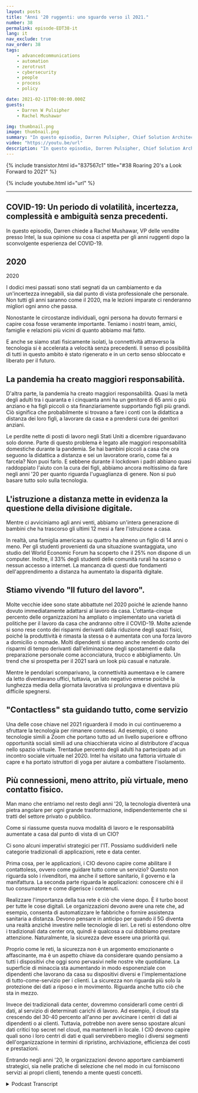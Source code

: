 ```yaml
---
layout: posts
title: "Anni '20 ruggenti: uno sguardo verso il 2021."
number: 38
permalink: episode-EDT38-it
lang: it
nav_exclude: true
nav_order: 38
tags:
    - advancedcommunications
    - automation
    - zerotrust
    - cybersecurity
    - people
    - process
    - policy

date: 2021-02-11T00:00:00.000Z
guests:
    - Darren W Pulsipher
    - Rachel Mushawar

img: thumbnail.png
image: thumbnail.png
summary: "In questo episodio, Darren Pulsipher, Chief Solution Architect presso Intel, chiede a Rachel Mushawar, VP delle vendite presso Intel, il suo punto di vista su cosa ci aspetta per gli anni '20 ruggenti dopo la interruzione del COVID-19."
video: "https://youtu.be/url"
description: "In questo episodio, Darren Pulsipher, Chief Solution Architect presso Intel, chiede a Rachel Mushawar, VP delle vendite presso Intel, il suo punto di vista su cosa ci aspetta per gli anni '20 ruggenti dopo la interruzione del COVID-19."
---
```


<div>
{% include transistor.html id="837567c1" title="#38 Roaring 20's a Look Forward to 2021" %}

{% include youtube.html id="url" %}
</div>

---

## COVID-19: Un periodo di volatilità, incertezza, complessità e ambiguità senza precedenti.

In questo episodio, Darren chiede a Rachel Mushawar, VP delle vendite presso Intel, la sua opinione su cosa ci aspetta per gli anni ruggenti dopo la sconvolgente esperienza del COVID-19.

## 2020
2020

I dodici mesi passati sono stati segnati da un cambiamento e da un'incertezza innegabili, sia dal punto di vista professionale che personale. Non tutti gli anni saranno come il 2020, ma le lezioni imparate ci renderanno migliori ogni anno che passa.

Nonostante le circostanze individuali, ogni persona ha dovuto fermarsi e capire cosa fosse veramente importante. Teniamo i nostri team, amici, famiglie e relazioni più vicini di quanto abbiamo mai fatto.

E anche se siamo stati fisicamente isolati, la connettività attraverso la tecnologia si è accelerata a velocità senza precedenti. Il senso di possibilità di tutti in questo ambito è stato rigenerato e in un certo senso sbloccato e liberato per il futuro.

## La pandemia ha creato maggiori responsabilità.

D'altra parte, la pandemia ha creato maggiori responsabilità. Quasi la metà degli adulti tra i quaranta e i cinquanta anni ha un genitore di 65 anni o più anziano e ha figli piccoli o sta finanziariamente supportando figli più grandi. Ciò significa che probabilmente si trovano a fare i conti con la didattica a distanza dei loro figli, a lavorare da casa e a prendersi cura dei genitori anziani.

Le perdite nette di posti di lavoro negli Stati Uniti a dicembre riguardavano solo donne. Parte di questo problema è legato alle maggiori responsabilità domestiche durante la pandemia. Se hai bambini piccoli a casa che ora seguono la didattica a distanza e sei un lavoratore orario, come fai a farcela? Non puoi farlo. E sebbene durante il lockdown i padri abbiano quasi raddoppiato l'aiuto con la cura dei figli, abbiamo ancora moltissimo da fare negli anni '20 per quanto riguarda l'uguaglianza di genere. Non si può basare tutto solo sulla tecnologia.

## L'istruzione a distanza mette in evidenza la questione della divisione digitale.

Mentre ci avviciniamo agli anni venti, abbiamo un'intera generazione di bambini che ha trascorso gli ultimi 12 mesi a fare l'istruzione a casa.

In realtà, una famiglia americana su quattro ha almeno un figlio di 14 anni o meno. Per gli studenti provenienti da una situazione svantaggiata, uno studio del World Economic Forum ha scoperto che il 25% non dispone di un computer. Inoltre, il 33% degli studenti delle comunità rurali ha scarso o nessun accesso a internet. La mancanza di questi due fondamenti dell'apprendimento a distanza ha aumentato la disparità digitale.

## Stiamo vivendo "Il futuro del lavoro".

Molte vecchie idee sono state abbattute nel 2020 poiché le aziende hanno dovuto immediatamente adattarsi al lavoro da casa. L'ottanta-cinque percento delle organizzazioni ha ampliato o implementato una varietà di politiche per il lavoro da casa che andranno oltre il COVID-19. Molte aziende si sono rese conto dei risparmi derivanti dalla riduzione degli spazi fisici, poiché la produttività è rimasta la stessa o è aumentata con una forza lavoro a domicilio o nomade. Molti dipendenti si stanno anche rendendo conto dei risparmi di tempo derivanti dall'eliminazione degli spostamenti e dalla preparazione personale come acconciatura, trucco e abbigliamento. Un trend che si prospetta per il 2021 sarà un look più casual e naturale.

Mentre le pendolari scomparivano, la connettività aumentava e le camere da letto diventavano uffici, tuttavia, un lato negativo emerse poiché la lunghezza media della giornata lavorativa si prolungava e diventava più difficile spegnersi.

## "Contactless" sta guidando tutto, come servizio

Una delle cose chiave nel 2021 riguarderà il modo in cui continueremo a sfruttare la tecnologia per rimanere connessi. Ad esempio, ci sono tecnologie simili a Zoom che portano tutto ad un livello superiore e offrono opportunità sociali simili ad una chiacchierata vicino al distributore d'acqua nello spazio virtuale. Trentadue percento degli adulti ha partecipato ad un incontro sociale virtuale nel 2020. Intel ha visitato una fattoria virtuale di capre e ha portato istruttori di yoga per aiutare a combattere l'isolamento.

## Più connessioni, meno attrito, più virtuale, meno contatto fisico.

Man mano che entriamo nel resto degli anni '20, la tecnologia diventerà una pietra angolare per ogni grande trasformazione, indipendentemente che si tratti del settore privato o pubblico.

Come si riassume questa nuova modalità di lavoro e le responsabilità aumentate a casa dal punto di vista di un CIO?

Ci sono alcuni imperativi strategici per l'IT. Possiamo suddividerli nelle categorie tradizionali di applicazioni, rete e data center.

Prima cosa, per le applicazioni, i CIO devono capire come abilitare il contattoless, ovvero come guidare tutto come un servizio? Questo non riguarda solo i rivenditori, ma anche il settore sanitario, il governo e la manifattura. La seconda parte riguarda le applicazioni: conoscere chi è il tuo consumatore e come digerisce i contenuti.

Realizzare l'importanza della tua rete è ciò che viene dopo. È il turbo boost per tutte le cose digitali. Le organizzazioni devono avere una rete che, ad esempio, consenta di automatizzare le fabbriche o fornire assistenza sanitaria a distanza. Devono pensare in anticipo per quando il 5G diventa una realtà anziché investire nelle tecnologie di ieri. Le reti si estendono oltre i tradizionali data center ora, quindi è qualcosa a cui dobbiamo prestare attenzione. Naturalmente, la sicurezza deve essere una priorità qui.

Proprio come le reti, la sicurezza non è un argomento emozionante o affascinante, ma è un aspetto chiave da considerare quando pensiamo a tutti i dispositivi che oggi sono pervasivi nelle nostre vite quotidiane. La superficie di minaccia sta aumentando in modo esponenziale con dipendenti che lavorano da casa su dispositivi diversi e l'implementazione di tutto-come-servizio per i clienti. La sicurezza non riguarda più solo la protezione dei dati a riposo e in movimento. Riguarda anche tutto ciò che sta in mezzo.

Invece dei tradizionali data center, dovremmo considerarli come centri di dati, al servizio di determinati carichi di lavoro. Ad esempio, il cloud sta crescendo del 30-40 percento all'anno per avvicinare i centri di dati ai dipendenti o ai clienti. Tuttavia, potrebbe non avere senso spostare alcuni dati critici top secret nel cloud, ma mantenerli in locale. I CIO devono capire quali sono i loro centri di dati e quali servirebbero meglio i diversi segmenti dell'organizzazione in termini di ripristino, archiviazione, efficienza dei costi e prestazioni.

Entrando negli anni '20, le organizzazioni devono apportare cambiamenti strategici, sia nelle pratiche di selezione che nel modo in cui forniscono servizi ai propri clienti, tenendo a mente questi concetti.



<details>
<summary> Podcast Transcript </summary>

<p></p>

</details>
